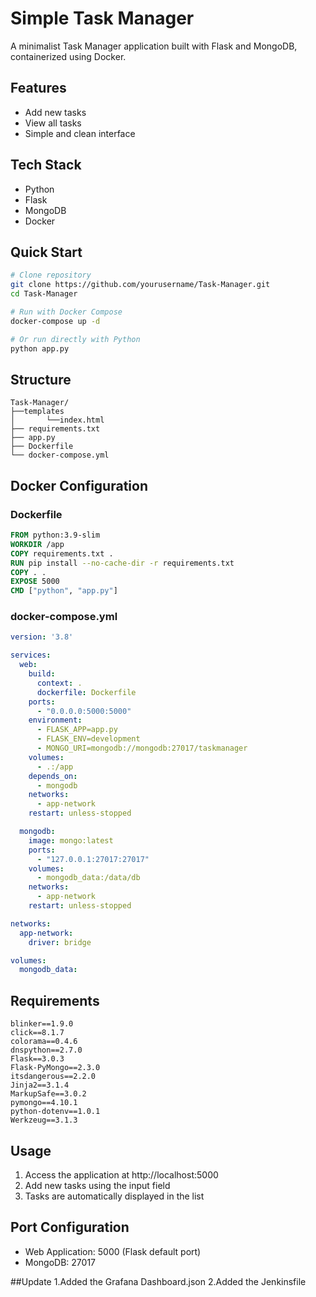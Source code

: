 # Simple Task Manager

A minimalist Task Manager application built with Flask and MongoDB, containerized using Docker.

## Features
- Add new tasks
- View all tasks
- Simple and clean interface

## Tech Stack
- Python
- Flask
- MongoDB
- Docker

## Quick Start
```bash
# Clone repository
git clone https://github.com/yourusername/Task-Manager.git
cd Task-Manager

# Run with Docker Compose
docker-compose up -d

# Or run directly with Python
python app.py
```

## Structure
```
Task-Manager/
├──templates
│       └──index.html
├── requirements.txt
├── app.py
├── Dockerfile
└── docker-compose.yml
```

## Docker Configuration

### Dockerfile
```dockerfile
FROM python:3.9-slim
WORKDIR /app
COPY requirements.txt .
RUN pip install --no-cache-dir -r requirements.txt
COPY . .
EXPOSE 5000
CMD ["python", "app.py"]
```

### docker-compose.yml
```yaml
version: '3.8'

services:
  web:
    build:
      context: .
      dockerfile: Dockerfile
    ports:
      - "0.0.0.0:5000:5000"
    environment:
      - FLASK_APP=app.py
      - FLASK_ENV=development
      - MONGO_URI=mongodb://mongodb:27017/taskmanager
    volumes:
      - .:/app
    depends_on:
      - mongodb
    networks:
      - app-network
    restart: unless-stopped

  mongodb:
    image: mongo:latest
    ports:
      - "127.0.0.1:27017:27017"
    volumes:
      - mongodb_data:/data/db
    networks:
      - app-network
    restart: unless-stopped

networks:
  app-network:
    driver: bridge

volumes:
  mongodb_data:
```

## Requirements
```
blinker==1.9.0
click==8.1.7
colorama==0.4.6
dnspython==2.7.0
Flask==3.0.3
Flask-PyMongo==2.3.0
itsdangerous==2.2.0
Jinja2==3.1.4
MarkupSafe==3.0.2
pymongo==4.10.1
python-dotenv==1.0.1
Werkzeug==3.1.3
```

## Usage
1. Access the application at http://localhost:5000
2. Add new tasks using the input field
3. Tasks are automatically displayed in the list

## Port Configuration
- Web Application: 5000 (Flask default port)
- MongoDB: 27017

##Update
1.Added the Grafana Dashboard.json
2.Added the Jenkinsfile

